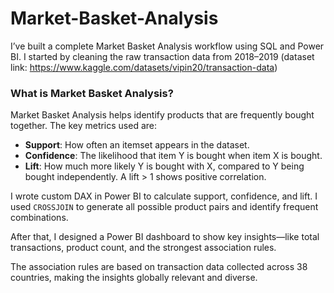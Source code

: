 # Market-Basket-Analysis

I’ve built a complete Market Basket Analysis workflow using SQL and Power BI. I started by cleaning the raw transaction data from 2018–2019 (dataset link: https://www.kaggle.com/datasets/vipin20/transaction-data)

### What is Market Basket Analysis?

Market Basket Analysis helps identify products that are frequently bought together. The key metrics used are:

- **Support**: How often an itemset appears in the dataset.  
- **Confidence**: The likelihood that item Y is bought when item X is bought.  
- **Lift**: How much more likely Y is bought with X, compared to Y being bought independently. A lift > 1 shows positive correlation.

I wrote custom DAX in Power BI to calculate support, confidence, and lift. I used `CROSSJOIN` to generate all possible product pairs and identify frequent combinations.

After that, I designed a Power BI dashboard to show key insights—like total transactions, product count, and the strongest association rules.

The association rules are based on transaction data collected across 38 countries, making the insights globally relevant and diverse.
